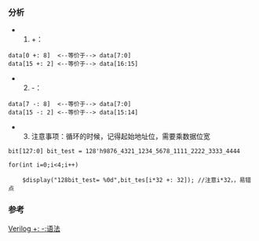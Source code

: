 ### 分析
- 1. +：
~~~
data[0 +: 8]  <--等价于--> data[7:0]
data[15 +: 2] <--等价于--> data[16:15]
~~~
- 2. -：
~~~
data[7 -: 8]  <--等价于--> data[7:0]
data[15 -: 2] <--等价于--> data[15:14]

~~~

- 3. 注意事项：循环的时候，记得起始地址位，需要乘数据位宽
~~~
bit[127:0] bit_test = 128'h9876_4321_1234_5678_1111_2222_3333_4444

for(int i=0;i<4;i++)

    $display("128bit_test= %0d",bit_tes[i*32 +: 32]); //注意i*32，，易错点
~~~

### 参考
[Verilog +: -:语法](https://link.zhihu.com/?target=https%3A//blog.csdn.net/feiliantong/article/details/107782129)